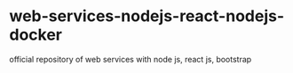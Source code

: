 # web-services-nodejs-react-nodejs-docker
official repository of web services with node js, react js, bootstrap

